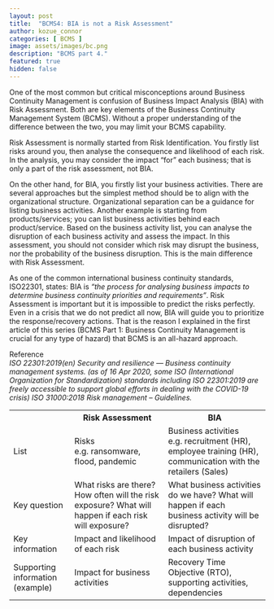 ```yaml
---
layout: post
title:  "BCMS4: BIA is not a Risk Assessment"
author: kozue_connor
categories: [ BCMS ]
image: assets/images/bc.png
description: "BCMS part 4."
featured: true
hidden: false
---
```


One of the most common but critical misconceptions around Business Continuity Management is confusion of Business Impact Analysis (BIA) with Risk Assessment. Both are key elements of the Business Continuity Management System (BCMS). Without a proper understanding of the difference between the two, you may limit your BCMS capability.

Risk Assessment is normally started from Risk Identification. You firstly list risks around you, then analyse the consequence and likelihood of each risk. In the analysis, you may consider the impact “for” each business; that is only a part of the risk assessment, not BIA.

On the other hand, for BIA, you firstly list your business activities. There are several approaches but the simplest method should be to align with the organizational structure. Organizational separation can be a guidance for listing business activities. Another example is starting from products/services; you can list business activities behind each product/service.
Based on the business activity list, you can analyse the disruption of each business activity and assess the impact. In this assessment, you should not consider which risk may disrupt the business, nor the probability of the business disruption. This is the main difference with Risk Assessment.

<table>
<tr>
<th></th>
<th>Risk Assessment</th>
<th>BIA</th>
</tr>
<tr>
<td>List</td>
<td>Risks<br>e.g. ransomware, flood, pandemic</td>
<td>Business activities<br>e.g. recruitment (HR), employee training (HR), communication with the retailers (Sales)</td>
</tr>
<tr>
<td>Key question</td>
<td>What risks are there? How often will the risk exposure? What will happen if each risk will exposure?</td>
<td>What business activities do we have? What will happen if each business activity will be disrupted?</td>
</tr>
<tr>
<td>Key information</td>
<td>Impact and likelihood of each risk</td>
<td>Impact of disruption of each business activity</td>
</tr>
<tr>
<td>Supporting information (example)</td>
<td>Impact for business activities</td>
<td>Recovery Time Objective (RTO), supporting activities, dependencies</td>
</tr>

As one of the common international business continuity standards, ISO22301, states: BIA is *“the process for analysing business impacts to determine business continuity priorities and requirements”*. Risk Assessment is important but it is impossible to predict the risks perfectly. Even in a crisis that we do not predict all now, BIA will guide you to prioritize the response/recovery actions. That is the reason I explained in the first article of this series (BCMS Part 1: Business Continuity Management is crucial for any type of hazard) that BCMS is an all-hazard approach.


Reference <br>
*ISO 22301:2019(en) Security and resilience — Business continuity management systems. (as of 16 Apr 2020, some ISO (International Organization for Standardization) standards including ISO 22301:2019 are freely accessible to support global efforts in dealing with the COVID-19 crisis)*
*ISO 31000:2018 Risk management – Guidelines.*